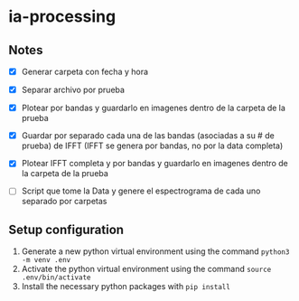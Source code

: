 # ia-processing

## Notes
- [x] Generar carpeta con fecha y hora
- [x] Separar archivo por prueba
- [x] Plotear por bandas y guardarlo en imagenes dentro de la carpeta de la prueba
- [x] Guardar por separado cada una de las bandas (asociadas a su # de prueba) de IFFT (IFFT se genera por bandas, no por la data completa)
- [x] Plotear IFFT completa y por bandas y guardarlo en imagenes dentro de la carpeta de la prueba
- [ ] Script que tome la Data y genere el espectrograma de cada uno separado por carpetas


## Setup configuration
1. Generate a new python virtual environment using the command `python3 -m venv .env`
2. Activate the python virtual environment using the command `source .env/bin/activate`
3. Install the necessary python packages with `pip install`
